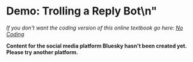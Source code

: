 # Demo: Trolling a Reply Bot\n"
_If you don't want the coding version of this online textbook go here: <a href='../../../nocode/ch07_trolling/05_trolling_reply_bot/03_demo_reply_bot.html'>No Coding</a>_

__Content for the social media platform Bluesky hasn't been created yet. Please try another platform.__